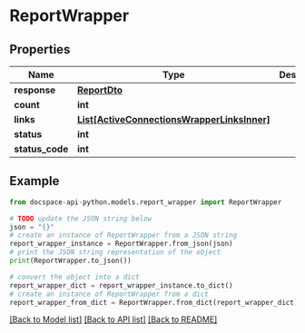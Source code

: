 # ReportWrapper

## Properties

Name | Type | Description | Notes
------------ | ------------- | ------------- | -------------
**response** | [**ReportDto**](ReportDto.md) |  | [optional] 
**count** | **int** |  | [optional] 
**links** | [**List[ActiveConnectionsWrapperLinksInner]**](ActiveConnectionsWrapperLinksInner.md) |  | [optional] 
**status** | **int** |  | [optional] 
**status_code** | **int** |  | [optional] 

## Example

```python
from docspace-api-python.models.report_wrapper import ReportWrapper

# TODO update the JSON string below
json = "{}"
# create an instance of ReportWrapper from a JSON string
report_wrapper_instance = ReportWrapper.from_json(json)
# print the JSON string representation of the object
print(ReportWrapper.to_json())

# convert the object into a dict
report_wrapper_dict = report_wrapper_instance.to_dict()
# create an instance of ReportWrapper from a dict
report_wrapper_from_dict = ReportWrapper.from_dict(report_wrapper_dict)
```
[[Back to Model list]](../README.md#documentation-for-models) [[Back to API list]](../README.md#documentation-for-api-endpoints) [[Back to README]](../README.md)


